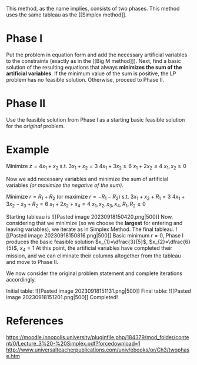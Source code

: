 This method, as the name implies, consists of two phases. This method uses the same tableau as the [[Simplex method]].
# Phase I
Put the problem in equation form and add the necessary artificial variables to the constraints (exactly as in the [[Big M method]]). Next, find a basic solution of the resulting equations that always **minimizes the sum of the artificial variables**.
If the minimum value of the sum is positive, the LP problem has no feasible solution. Otherwise, proceed to Phase II.
# Phase II
Use the feasible solution from Phase I as a starting basic feasible solution for the *original* problem.
# Example
Minimize $z = 4x_{1}+x_{2}$
s.t.
$3x_{1}+x_{2}=3$
$4x_{1}+3x_{2}\geq 6$
$x_{1}+2x_{2}\leq 4$
$x_{1},x_{2}\geq 0$

Now we add necessary variables and minimize the sum of artificial variables *(or maximize the negative of the sum)*.

Minimize $r = R_{1}+R_{2}$ (or maximize $r=-R_{1}-R_{2}$)
s.t.
$3x_{1}+x_{2}+R_{1}=3$
$4x_{1}+3x_{2}-x_{3}+R_{2}=6$
$x_{1}+2x_{2}+x_{4}=4$
$x_{1},x_{2},x_{3},x_{4},R_{1},R_{2}\geq 0$

Starting tableau is
![[Pasted image 20230918150420.png|500]]
Now, considering that we minimize (so we choose the **largest** for entering and leaving variables), we iterate as in Simplex Method. The final tableau.
![[Pasted image 20230918150816.png|500]]
Basic minimum $r=0$, Phase I produces the basic feasible solution $x_{1}=\dfrac{3}{5}$, $x_{2}=\dfrac{6}{5}$, $x_{4}=1$
At this point, the artificial variables have completed their mission, and we can eliminate their columns altogether from the tableau and move to Phase II.

We now consider the original problem statement and complete iterations accordingly.

Initial table:
![[Pasted image 20230918151131.png|500]]
Final table:
![[Pasted image 20230918151201.png|500]]
Completed!
# References
https://moodle.innopolis.university/pluginfile.php/184379/mod_folder/content/0/Lecture_3%20-%20Simplex.pdf?forcedownload=1
http://www.universalteacherpublications.com/univ/ebooks/or/Ch3/twophase.htm